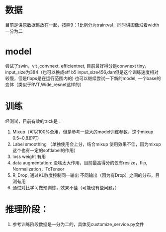 # 数据
目前是讲原数据集放在一起，按照9：1比例分为train:val，同时讲图像沿着width一分为二
# model
尝试了swin，vit ,convnext, efficientnet, 目前最好得分是convnext tiny，input_size为384（也可以换成eff b5 input_size456,dan但是这个训练速度相对较慢，但是flops是在运行范围内的)
也可以继续尝试一下新的model, 一个base的变体（类似于RVT,Wide_resnet这样的）

# 训练
经测试，目前有效的trick是：
1. Mixup（可以100%全用，但是参考一些大的model训练参数，这个mixup 0.5~0.8即可）
2. Label smoothing （单独使用会上分，结合mixup 使用效果不佳，因为mixup这个也有一定的softlabel的作用）
3. loss weight 有用
4. data augmentation: 没啥太大作用，目前最高得分的仅有resize，flip, Normalization，ToTensor
5. R_Drop, 通过KL散度控制同一输出 不同输出（因为有Drop）之间的分布，目测有用
6. 通过对比学习做预训练，效果不佳（可能也有些问题，）
# 推理阶段：
1. 参考训练阶段数据是一分为二的，具体见customize_service.py文件
